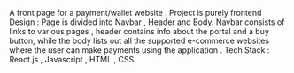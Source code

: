 A front page for a payment/wallet website .
Project is purely frontend 
Design : Page is divided into Navbar , Header and Body. Navbar consists of links to various pages , header contains info about the portal and a buy button, while the body lists out all the supported e-commerce websites where the user can make payments using the application . 
Tech Stack :  React.js , Javascript , HTML , CSS 
 
